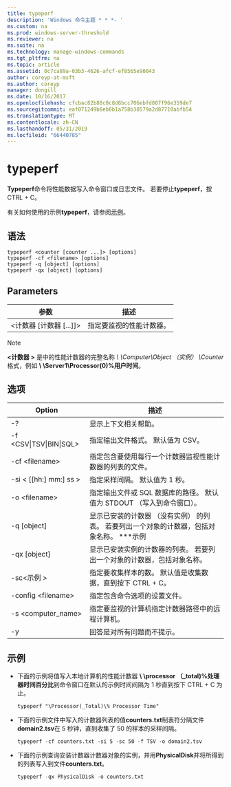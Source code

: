 ```yaml
---
title: typeperf
description: 'Windows 命令主题 * * *- '
ms.custom: na
ms.prod: windows-server-threshold
ms.reviewer: na
ms.suite: na
ms.technology: manage-windows-commands
ms.tgt_pltfrm: na
ms.topic: article
ms.assetid: 0c7ca89a-03b3-4626-afcf-ef8565e90043
author: coreyp-at-msft
ms.author: coreyp
manager: dongill
ms.date: 10/16/2017
ms.openlocfilehash: cfcbac82b88c0c8d8bcc706ebfd807f96e359de7
ms.sourcegitcommit: eaf071249b6eb6b1a758b38579a2d87710abfb54
ms.translationtype: MT
ms.contentlocale: zh-CN
ms.lasthandoff: 05/31/2019
ms.locfileid: "66440785"
---
```

# <a name="typeperf"></a>typeperf



**Typeperf**命令将性能数据写入命令窗口或日志文件。 若要停止**typeperf**，按 CTRL + C。

有关如何使用的示例**typeperf**，请参阅[示例](#BKMK_EXAMPLES)。

## <a name="syntax"></a>语法

```
typeperf <counter [counter ...]> [options]
typeperf -cf <filename> [options]
typeperf -q [object] [options]
typeperf -qx [object] [options]
```

## <a name="parameters"></a>Parameters

|参数|描述|
|---------|-----------|
|\<计数器 [计数器 [...]]>|指定要监视的性能计数器。|

> [!NOTE]
> **\<计数器 >** 是中的性能计数器的完整名称 *\\ \\Computer\Object （实例） \Counter*格式，例如 **\\ \\Server1\Processor(0)\%用户时间**。

## <a name="options"></a>选项

|                   Option                   |                                                         描述                                                          |
|--------------------------------------------|------------------------------------------------------------------------------------------------------------------------------|
|                     -?                     |                                               显示上下文相关帮助。                                               |
| -f \<CSV&verbar;TSV&verbar;BIN&verbar;SQL> |                                    指定输出文件格式。 默认值为 CSV。                                     |
|              -cf \<filename>               |              指定包含要使用每行一个计数器监视性能计数器的列表的文件。               |
|             -si < [[hh:] mm:] ss >             |                                  指定采样间隔。 默认值为 1 秒。                                   |
|               -o \<filename>               |     指定输出文件或 SQL 数据库的路径。 默认值为 STDOUT （写入到命令窗口）。      |
|                -q [object]                 | 显示已安装的计数器 （没有实例） 的列表。 若要列出一个对象的计数器，包括对象名称。 \*\*\*示例 |
|                -qx [object]                |        显示已安装实例的计数器的列表。 若要列出一个对象的计数器，包括对象名称。        |
|               -sc\<示例 >               |             指定要收集样本的数。 默认值是收集数据，直到按下 CTRL + C。              |
|            -config \<filename>             |                                    指定包含命令选项的设置文件。                                     |
|            -s \<computer_name>             |                   指定要监视的计算机指定计数器路径中的远程计算机。                    |
|                     -y                     |                                        回答是对所有问题而不提示。                                        |

## <a name="BKMK_EXAMPLES"></a>示例

- 下面的示例将值写入本地计算机的性能计数器 **\\ \\processor （_total)\%处理器时间百分比**到命令窗口在默认的示例时间间隔为 1 秒直到按下 CTRL + C 为止。  
  ```
  typeperf "\Processor(_Total)\% Processor Time"
  ```  
- 下面的示例文件中写入的计数器列表的值**counters.txt**制表符分隔文件**domain2.tsv**在 5 秒钟，直到收集了 50 的样本的采样间隔。  
  ```
  typeperf -cf counters.txt -si 5 -sc 50 -f TSV -o domain2.tsv
  ```  
- 下面的示例查询安装计数器计数器对象的实例，并用**PhysicalDisk**并将所得到的列表写入到文件**counters.txt**。  
  ```
  typeperf -qx PhysicalDisk -o counters.txt
  ```
